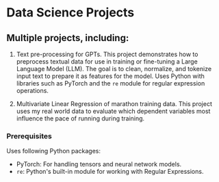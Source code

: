 # Data Science Projects

## Multiple projects, including:
1. Text pre-processing for GPTs. This project demonstrates how to preprocess textual data for use in training or fine-tuning a Large Language Model (LLM). 
The goal is to clean, normalize, and tokenize input text to prepare it as features for the model. 
Uses Python with libraries such as PyTorch and the `re` module for regular expression operations.

2. Multivariate Linear Regression of marathon training data. This project uses my real world data to evaluate which dependent variables most influence the pace of running during training. 

### Prerequisites
Uses following Python packages:
- PyTorch: For handling tensors and neural network models.
- `re`: Python's built-in module for working with Regular Expressions.
